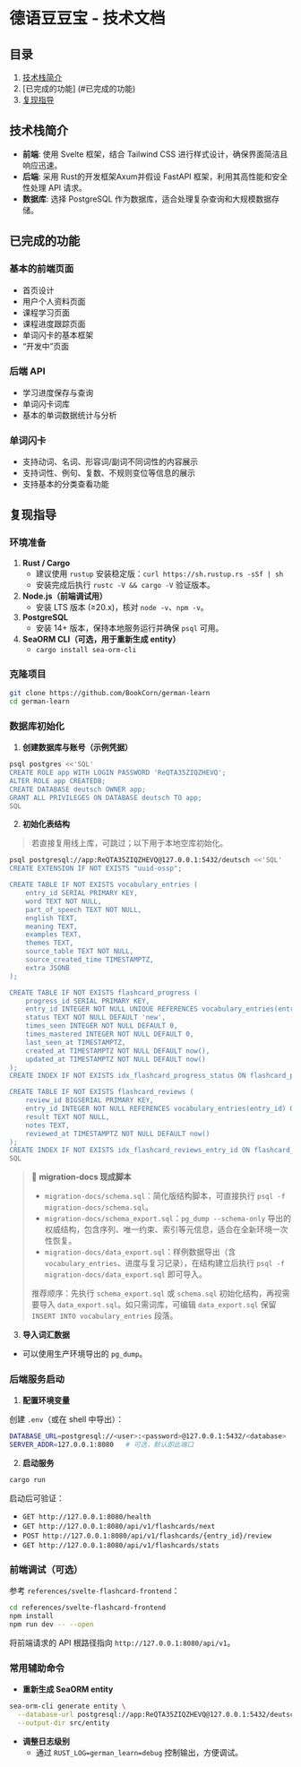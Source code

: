 # 德语豆豆宝 - 技术文档

## 目录

1. [技术栈简介](#技术栈简介)
2. [已完成的功能] (#已完成的功能)
3. [复现指导](#复现指导)

## 技术栈简介

- **前端**: 使用 Svelte 框架，结合 Tailwind CSS 进行样式设计，确保界面简洁且响应迅速。
- **后端**: 采用 Rust的开发框架Axum并假设 FastAPI 框架，利用其高性能和安全性处理 API 请求。
- **数据库**: 选择 PostgreSQL 作为数据库，适合处理复杂查询和大规模数据存储。

## 已完成的功能

### 基本的前端页面

- 首页设计
- 用户个人资料页面
- 课程学习页面
- 课程进度跟踪页面
- 单词闪卡的基本框架
- “开发中”页面

### 后端 API

- 学习进度保存与查询
- 单词闪卡词库
- 基本的单词数据统计与分析

### 单词闪卡

- 支持动词、名词、形容词/副词不同词性的内容展示
- 支持词性、例句、复数、不规则变位等信息的展示
- 支持基本的分类查看功能

## 复现指导

### 环境准备

1. **Rust / Cargo**
   - 建议使用 `rustup` 安装稳定版：`curl https://sh.rustup.rs -sSf | sh`
   - 安装完成后执行 `rustc -V && cargo -V` 验证版本。
2. **Node.js（前端调试用）**
   - 安装 LTS 版本 (≥20.x)，核对 `node -v`、`npm -v`。
3. **PostgreSQL**
   - 安装 14+ 版本，保持本地服务运行并确保 `psql` 可用。
4. **SeaORM CLI（可选，用于重新生成 entity）**
   - `cargo install sea-orm-cli`

### 克隆项目

```bash
git clone https://github.com/BookCorn/german-learn
cd german-learn
```

### 数据库初始化

1. **创建数据库与账号（示例凭据）**

```bash
psql postgres <<'SQL'
CREATE ROLE app WITH LOGIN PASSWORD 'ReQTA35ZIQZHEVQ';
ALTER ROLE app CREATEDB;
CREATE DATABASE deutsch OWNER app;
GRANT ALL PRIVILEGES ON DATABASE deutsch TO app;
SQL
```

2. **初始化表结构**

> 若直接复用线上库，可跳过；以下用于本地空库初始化。

```bash
psql postgresql://app:ReQTA35ZIQZHEVQ@127.0.0.1:5432/deutsch <<'SQL'
CREATE EXTENSION IF NOT EXISTS "uuid-ossp";

CREATE TABLE IF NOT EXISTS vocabulary_entries (
    entry_id SERIAL PRIMARY KEY,
    word TEXT NOT NULL,
    part_of_speech TEXT NOT NULL,
    english TEXT,
    meaning TEXT,
    examples TEXT,
    themes TEXT,
    source_table TEXT NOT NULL,
    source_created_time TIMESTAMPTZ,
    extra JSONB
);

CREATE TABLE IF NOT EXISTS flashcard_progress (
    progress_id SERIAL PRIMARY KEY,
    entry_id INTEGER NOT NULL UNIQUE REFERENCES vocabulary_entries(entry_id) ON DELETE CASCADE,
    status TEXT NOT NULL DEFAULT 'new',
    times_seen INTEGER NOT NULL DEFAULT 0,
    times_mastered INTEGER NOT NULL DEFAULT 0,
    last_seen_at TIMESTAMPTZ,
    created_at TIMESTAMPTZ NOT NULL DEFAULT now(),
    updated_at TIMESTAMPTZ NOT NULL DEFAULT now()
);
CREATE INDEX IF NOT EXISTS idx_flashcard_progress_status ON flashcard_progress(status);

CREATE TABLE IF NOT EXISTS flashcard_reviews (
    review_id BIGSERIAL PRIMARY KEY,
    entry_id INTEGER NOT NULL REFERENCES vocabulary_entries(entry_id) ON DELETE CASCADE,
    result TEXT NOT NULL,
    notes TEXT,
    reviewed_at TIMESTAMPTZ NOT NULL DEFAULT now()
);
CREATE INDEX IF NOT EXISTS idx_flashcard_reviews_entry_id ON flashcard_reviews(entry_id);
SQL
```

> 📁 **migration-docs 现成脚本**
>
> - `migration-docs/schema.sql`：简化版结构脚本，可直接执行 `psql -f migration-docs/schema.sql`。
> - `migration-docs/schema_export.sql`：`pg_dump --schema-only` 导出的权威结构，包含序列、唯一约束、索引等元信息，适合在全新环境一次性恢复。
> - `migration-docs/data_export.sql`：样例数据导出（含 `vocabulary_entries`、进度与复习记录），在结构建立后执行 `psql -f migration-docs/data_export.sql` 即可导入。
>
> 推荐顺序：先执行 `schema_export.sql` 或 `schema.sql` 初始化结构，再视需要导入 `data_export.sql`。如只需词库，可编辑 `data_export.sql` 保留 `INSERT INTO vocabulary_entries` 段落。

3. **导入词汇数据**

- 可以使用生产环境导出的 `pg_dump`。

### 后端服务启动

1. **配置环境变量**

创建 `.env`（或在 shell 中导出）：

```bash
DATABASE_URL=postgresql://<user>:<password>@127.0.0.1:5432/<database>
SERVER_ADDR=127.0.0.1:8080   # 可选，默认即此端口
```

2. **启动服务**

```bash
cargo run
```

启动后可验证：

- `GET http://127.0.0.1:8080/health`
- `GET http://127.0.0.1:8080/api/v1/flashcards/next`
- `POST http://127.0.0.1:8080/api/v1/flashcards/{entry_id}/review`
- `GET http://127.0.0.1:8080/api/v1/flashcards/stats`

### 前端调试（可选）

参考 `references/svelte-flashcard-frontend`：

```bash
cd references/svelte-flashcard-frontend
npm install
npm run dev -- --open
```

将前端请求的 API 根路径指向 `http://127.0.0.1:8080/api/v1`。

### 常用辅助命令

- **重新生成 SeaORM entity**

```bash
sea-orm-cli generate entity \
  --database-url postgresql://app:ReQTA35ZIQZHEVQ@127.0.0.1:5432/deutsch \
  --output-dir src/entity
```

- **调整日志级别**
  - 通过 `RUST_LOG=german_learn=debug` 控制输出，方便调试。
